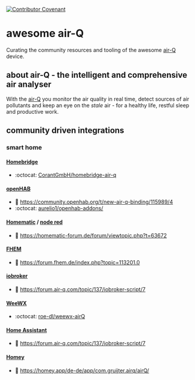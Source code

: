 [![Contributor Covenant](https://img.shields.io/badge/Contributor%20Covenant-2.1-4baaaa.svg)](code_of_conduct.md)

# awesome air-Q

Curating the community resources and tooling of the awesome [air-Q](https://www.air-q.com) device.


## about air-Q - the intelligent and comprehensive air analyser

With the [air-Q](https://www.air-q.com) you monitor the air quality in real time, detect sources of air pollutants and keep an eye on the _stale_ air - for a healthy life, restful sleep and productive work.

##  community driven integrations

### smart home

#### [Homebridge](https://github.com/homebridge/homebridge)
* :octocat: [CorantGmbH/homebridge-air-q](https://github.com/CorantGmbH/homebridge-air-q)

#### [openHAB](https://www.openhab.org/)
* 🔗 https://community.openhab.org/t/new-air-q-binding/115989/4
* :octocat: [aurelio1/openhab-addons/](https://github.com/aurelio1/openhab-addons/tree/2.5.x/bundles/org.openhab.binding.airq)

#### [Homematic](https://www.eq-3.de/produkte/homematic.html) / [node red](https://nodered.org/)
* 📰 https://homematic-forum.de/forum/viewtopic.php?t=63672

#### [FHEM](https://fhem.de/)
* 📰 https://forum.fhem.de/index.php?topic=113201.0

#### [iobroker](https://www.iobroker.net/)
* 📰 https://forum.air-q.com/topic/137/iobroker-script/7

#### [WeeWX](https://weewx.com/)
* :octocat: [roe-dl/weewx-airQ](https://github.com/roe-dl/weewx-airQ)

#### [Home Assistant](https://www.home-assistant.io/)
* 🔗 https://forum.air-q.com/topic/137/iobroker-script/7

#### [Homey](https://homey.app/)
* 🔗 https://homey.app/de-de/app/com.gruijter.airq/airQ/
